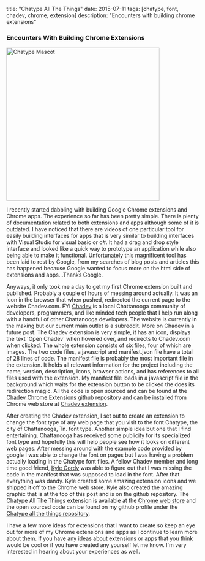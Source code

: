 title: "Chatype All The Things"
date: 2015-07-11
tags: [chatype, font, chadev, chrome, extension]
description: "Encounters with building chrome extensions"

### Encounters With Building Chrome Extensions

<img class="rounded" src="{{ url_for('static', filename='images/ChatypeMascot.jpg') }}" width="400px" alt="Chatype Mascot">

I recently started dabbling with building Google Chrome extensions and Chrome apps. The experience so far has been pretty simple. There is plenty of documentation related to both extensions and apps although some of it is outdated. I have noticed that there are videos of one particular tool for easily building interfaces for apps that is very similar to building interfaces with Visual Studio for visual basic or c#. It had a drag and drop style interface and looked like a quick way to prototype an application while also being able to make it functional. Unfortunately this magnificent tool has been laid to rest by Google, from my searches of blog posts and articles this has happened because Google wanted to focus more on the html side of extensions and apps...Thanks Google.

Anyways, it only took me a day to get my first Chrome extension built and published. Probably a couple of hours of messing around actually. It was an icon in the browser that when pushed, redirected the current page to the website Chadev.com. FYI [Chadev](http://chadev.com) is a local Chattanooga community of developers, programmers, and like minded tech people that I help run along with a handful of other Chattanooga developers. The website is currently in the making but our current main outlet is a subreddit. More on Chadev in a future post. The Chadev extension is very simple, it has an icon, displays the text 'Open Chadev' when hovered over, and redirects to Chadev.com when clicked. The whole extension consists of six files, four of which are images. The two code files, a javascript and manifest.json file have a total of 28 lines of code. The manifest file is probably the most important file in the extension. It holds all relevant information for the project including the name, version, description, icons, browser actions, and has references to all files used with the extension. My manifest file loads in a javascript file in the background which waits for the extension button to be clicked the does its redirection magic. All the code is open sourced and can be found at the [Chadev Chrome Extensions](https://github.com/chadev/chadev_chrome_extensions) github repository and can be installed from Chrome web store at [Chadev extension](https://chrome.google.com/webstore/detail/chadev/olnbgmkmclbggbbffgmdmcbfcglamobo).

After creating the Chadev extension, I set out to create an extension to change the font type of any web page that you visit to the font Chatype, the city of Chattanooga, Tn. font type. Another simple idea but one that I find entertaining. Chattanooga has received some publicity for its specialized font type and hopefully this will help people see how it looks on different web pages. After messing around with the example code provided by google I was able to change the font on pages but I was having a problem actually loading in the Chatype font files. A fellow Chadev member and long time good friend, [Kyle Gordy](http://kylegordydesign.com/) was able to figure out that I was missing the code in the manifest that was supposed to load in the font. After that everything was dandy. Kyle created some amazing extension icons and we shipped it off to the Chrome web store. Kyle also created the amazing graphic that is at the top of this post and is on the github repository. The Chatype All The Things extension is available at the [Chrome web store](https://chrome.google.com/webstore/detail/chatype-all-the-things/lemklljglcmkifeacmafcgofakdpbkjb) and the open sourced code can be found on my github profile under the [Chatype all the things repository](https://github.com/juzten/Chatype-all-the-things).

I have a few more ideas for extensions that I want to create so keep an eye out for more of my Chrome extensions and apps as I continue to learn more about them. If you have any ideas about extensions or apps that you think would be cool or if you have created any yourself let me know. I'm very interested in hearing about your experiences as well.
